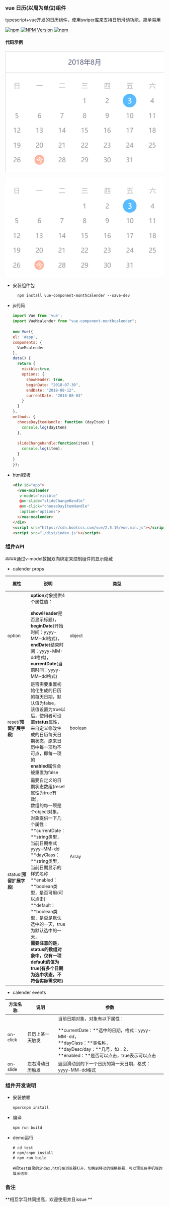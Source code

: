 ### vue 日历(以周为单位)组件

typescript+vue开发的日历组件，使用swiper库来支持日历滑动功能，简单易用

[![npm](https://img.shields.io/npm/l/vue-component-monthcalender.svg)](LICENSE)
[![NPM Version](https://img.shields.io/npm/v/vue-component-monthcalender.svg)](https://www.npmjs.com/package/vue-component-monthcalender)
[![npm](https://img.shields.io/npm/dt/vue-component-monthcalender.svg)](https://www.npmjs.com/package/vue-component-monthcalender)

#### 代码示例

![image](https://raw.githubusercontent.com/ljcheibao/vue-component-monthcalender/master/images/one.png)

![image](https://raw.githubusercontent.com/ljcheibao/vue-component-monthcalender/master/images/two.png)

- 安装组件包
  ```
    npm install vue-component-monthcalender --save-dev
  ```

- js代码

  ```js
  import Vue from 'vue';
  import VueMcalender from "vue-component-monthcalender";

  new Vue({
  el: '#app',
  components: {
    VueMcalender
  },
  data() {
    return {
      visible:true,
      options: {
        showHeader: true,
        beginDate: "2018-07-30",
        endDate: "2018-08-12",
        currentDate: "2018-08-03"
      }
    }
  },
  methods: {
    chooseDayItemHandle: function (dayItem) {
      console.log(dayItem)
    },

    slideChangeHandle:function(item) {
      console.log(item);
    }
  }
  });
  ```

- html模板

  ```html
  <div id="app">
    <vue-mcalender 
     v-model="visible"
     @on-slide="slideChangeHandle"
     @on-click="chooseDayItemHandle"
     :option="options">
    </vue-mcalender>
  </div>
  <script src="https://cdn.bootcss.com/vue/2.5.16/vue.min.js"></script>
  <script src="./dist/index.js"></script>
  ```

### 组件API

####通过v-model数据双向绑定来控制组件的显示隐藏

- calender props

| 属性                     | 说明                                                         | 类型          | 默认值 |
| ------------------------ | ------------------------------------------------------------ | ------------- | ------ |
| option                   | **option**对象提供4个属性值：<br><br>**showHeader**是否显示标题)，<br>**beginDate**(开始时间：yyyy-MM-dd格式)，<br>**endDate**(结束时间：yyyy-MM-dd格式)，<br>**currentDate**(当前时间：yyyy-MM-dd格式) | object        | 空对象 |
| reset(**预留扩展字段**)  | 是否需要重置初始化生成的日历的每天日期，默认值为false，<br>该值设置为true以后，使用者可设置**status**属性，来自定义修改生成的日历每天日期状态，原来日历中每一项均不可点，即每一项的<br>**enabled**属性会被重置为false | boolean       | false  |
| status(**预留扩展字段**) | 需要自定义的日期状态数组(reset属性为true有效)，<br>数组的每一项是个object对象，对象提供一下几个属性：<br>**currentDate：**string类型，当前日期格式yyyy-MM-dd<br>**dayClass：**string类型，当前日期显示的样式名称<br>**enabled：**boolean类型，是否可用(可以点击)<br>**default：**boolean类型，是否是默认选中的一天，true为默认选中的一天，<br>**需要注意的是，status的数组对象中，仅有一项default的值为true(有多个日期为选中状态，不符合实际需求吧)** | Array<object> | []     |


- calender  events

| 方法名称 | 说明             | 参数                                                         |
| -------- | ---------------- | ------------------------------------------------------------ |
| on-click | 日历上某一天触发 | 当前日期对象，对象有以下属性：<br><br>**currentDate：**选中的日期，格式：yyyy-MM-dd，<br>**dayClass：**类名称，<br>**dayDesc/day：**几号，如：2，<br>**enabled：**是否可以点击，true表示可以点击 |
| on-slide | 左右滑动日历触发 | 返回滑动到的下一个日历的第一天日期，格式：yyyy-MM-dd格式     |



### 组件开发说明

- 安装依赖

  ```
  npm/cnpm install
  ```

- 编译

  ```
  npm run build
  ```

- demo运行

  ```
  # cd test
  # npm/cnpm install
  # npm run build

  #把test目录的index.html在浏览器打开，切换到移动的端模拟器，可以预览在手机端的展示结果
  ```

 ### 备注
 **相互学习共同提高，欢迎使用并且issue **
